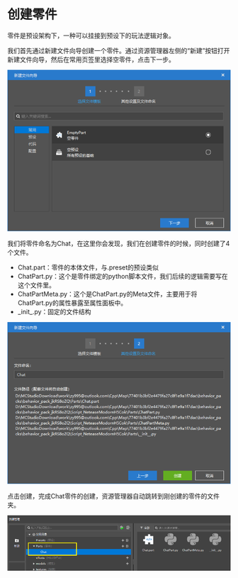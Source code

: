 # 创建零件

零件是预设架构下，一种可以挂接到预设下的玩法逻辑对象。

我们首先通过新建文件向导创建一个零件。通过资源管理器左侧的“新建”按钮打开新建文件向导，然后在常用页签里选择空零件，点击下一步。

![part001](./images/part001.png)

我们将零件命名为Chat，在这里你会发现，我们在创建零件的时候，同时创建了4个文件。

- Chat.part：零件的本体文件，与.preset的预设类似
- ChatPart.py：这个是零件绑定的python脚本文件，我们后续的逻辑需要写在这个文件里。
- ChatPartMeta.py：这个是ChatPart.py的Meta文件，主要用于将ChatPart.py的属性暴露至属性面板中。
- \_init\_.py：固定的文件结构

![part002](./images/part002.png)

点击创建，完成Chat零件的创建，资源管理器自动跳转到刚创建的零件的文件夹。

![part003](./images/part003.png)

